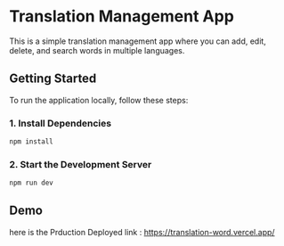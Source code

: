 # Translation Management App

This is a simple translation management app where you can add, edit, delete, and search words in multiple languages.

## Getting Started

To run the application locally, follow these steps:

### 1. Install Dependencies

```bash
npm install

```

### 2. Start the Development Server

```bash
npm run dev

```

## Demo 
here is the Prduction Deployed link : https://translation-word.vercel.app/
